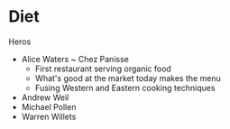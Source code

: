 # Diet

Heros

* Alice Waters ~ Chez Panisse
  * First restaurant serving organic food
  * What's good at the market today makes the menu
  * Fusing Western and Eastern cooking techniques
* Andrew Weil
* Michael Pollen
* Warren Willets
